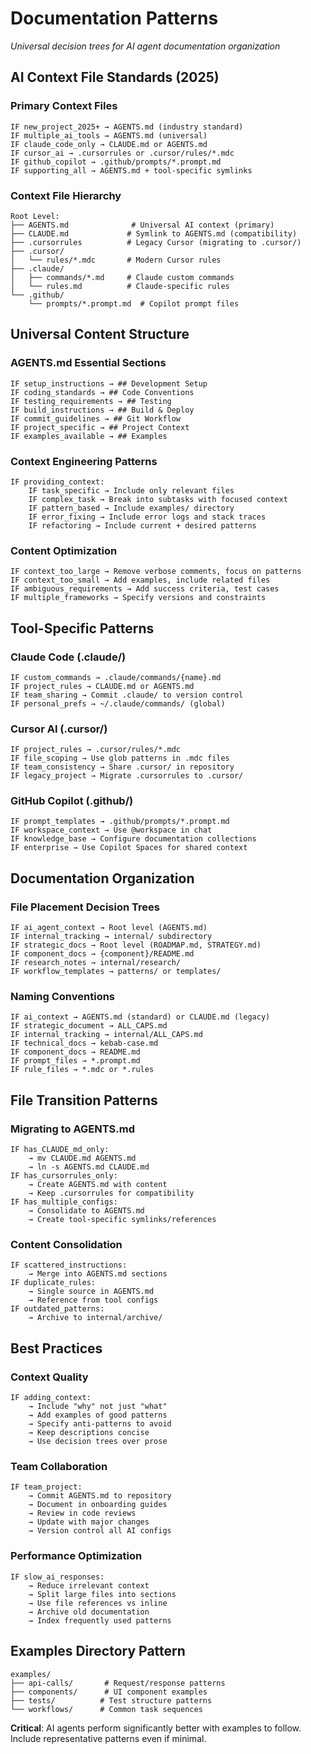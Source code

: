 # Documentation Patterns

*Universal decision trees for AI agent documentation organization*

## AI Context File Standards (2025)

### Primary Context Files
```
IF new_project_2025+ → AGENTS.md (industry standard)
IF multiple_ai_tools → AGENTS.md (universal)
IF claude_code_only → CLAUDE.md or AGENTS.md
IF cursor_ai → .cursorrules or .cursor/rules/*.mdc
IF github_copilot → .github/prompts/*.prompt.md
IF supporting_all → AGENTS.md + tool-specific symlinks
```

### Context File Hierarchy
```
Root Level:
├── AGENTS.md              # Universal AI context (primary)
├── CLAUDE.md             # Symlink to AGENTS.md (compatibility)
├── .cursorrules          # Legacy Cursor (migrating to .cursor/)
├── .cursor/
│   └── rules/*.mdc       # Modern Cursor rules
├── .claude/
│   ├── commands/*.md     # Claude custom commands
│   └── rules.md          # Claude-specific rules
└── .github/
    └── prompts/*.prompt.md  # Copilot prompt files
```

## Universal Content Structure

### AGENTS.md Essential Sections
```
IF setup_instructions → ## Development Setup
IF coding_standards → ## Code Conventions
IF testing_requirements → ## Testing
IF build_instructions → ## Build & Deploy
IF commit_guidelines → ## Git Workflow
IF project_specific → ## Project Context
IF examples_available → ## Examples
```

### Context Engineering Patterns
```
IF providing_context:
    IF task_specific → Include only relevant files
    IF complex_task → Break into subtasks with focused context
    IF pattern_based → Include examples/ directory
    IF error_fixing → Include error logs and stack traces
    IF refactoring → Include current + desired patterns
```

### Content Optimization
```
IF context_too_large → Remove verbose comments, focus on patterns
IF context_too_small → Add examples, include related files
IF ambiguous_requirements → Add success criteria, test cases
IF multiple_frameworks → Specify versions and constraints
```

## Tool-Specific Patterns

### Claude Code (.claude/)
```
IF custom_commands → .claude/commands/{name}.md
IF project_rules → CLAUDE.md or AGENTS.md
IF team_sharing → Commit .claude/ to version control
IF personal_prefs → ~/.claude/commands/ (global)
```

### Cursor AI (.cursor/)
```
IF project_rules → .cursor/rules/*.mdc
IF file_scoping → Use glob patterns in .mdc files
IF team_consistency → Share .cursor/ in repository
IF legacy_project → Migrate .cursorrules to .cursor/
```

### GitHub Copilot (.github/)
```
IF prompt_templates → .github/prompts/*.prompt.md
IF workspace_context → Use @workspace in chat
IF knowledge_base → Configure documentation collections
IF enterprise → Use Copilot Spaces for shared context
```

## Documentation Organization

### File Placement Decision Trees
```
IF ai_agent_context → Root level (AGENTS.md)
IF internal_tracking → internal/ subdirectory
IF strategic_docs → Root level (ROADMAP.md, STRATEGY.md)
IF component_docs → {component}/README.md
IF research_notes → internal/research/
IF workflow_templates → patterns/ or templates/
```

### Naming Conventions
```
IF ai_context → AGENTS.md (standard) or CLAUDE.md (legacy)
IF strategic_document → ALL_CAPS.md
IF internal_tracking → internal/ALL_CAPS.md
IF technical_docs → kebab-case.md
IF component_docs → README.md
IF prompt_files → *.prompt.md
IF rule_files → *.mdc or *.rules
```

## File Transition Patterns

### Migrating to AGENTS.md
```
IF has_CLAUDE_md_only:
    → mv CLAUDE.md AGENTS.md
    → ln -s AGENTS.md CLAUDE.md
IF has_cursorrules_only:
    → Create AGENTS.md with content
    → Keep .cursorrules for compatibility
IF has_multiple_configs:
    → Consolidate to AGENTS.md
    → Create tool-specific symlinks/references
```

### Content Consolidation
```
IF scattered_instructions:
    → Merge into AGENTS.md sections
IF duplicate_rules:
    → Single source in AGENTS.md
    → Reference from tool configs
IF outdated_patterns:
    → Archive to internal/archive/
```

## Best Practices

### Context Quality
```
IF adding_context:
    → Include "why" not just "what"
    → Add examples of good patterns
    → Specify anti-patterns to avoid
    → Keep descriptions concise
    → Use decision trees over prose
```

### Team Collaboration
```
IF team_project:
    → Commit AGENTS.md to repository
    → Document in onboarding guides
    → Review in code reviews
    → Update with major changes
    → Version control all AI configs
```

### Performance Optimization
```
IF slow_ai_responses:
    → Reduce irrelevant context
    → Split large files into sections
    → Use file references vs inline
    → Archive old documentation
    → Index frequently used patterns
```

## Examples Directory Pattern

```
examples/
├── api-calls/       # Request/response patterns
├── components/      # UI component examples
├── tests/          # Test structure patterns
└── workflows/      # Common task sequences
```

**Critical**: AI agents perform significantly better with examples to follow. Include representative patterns even if minimal.
